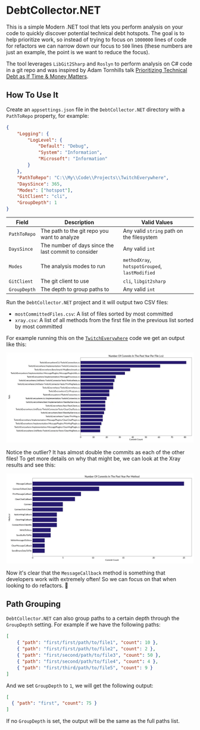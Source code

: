 ﻿# DebtCollector.NET

This is a simple Modern .NET tool that lets you perform analysis on your code to quickly discover potential technical debt hotspots.
The goal is to help prioritize work, so instead of trying to focus on `1000000` lines of code for refactors we can narrow down our focus to `500` lines (these numbers are just an example, the point is we want to reduce the focus).

The tool leverages `LibGit2Sharp` and `Roslyn` to perform analysis on C# code in a git repo and was inspired by Adam Tornhills talk [Prioritizing Technical Debt as If Time & Money Matters](https://www.youtube.com/watch?v=w9YhmMPLQ4U).

## How To Use It
Create an `appsettings.json` file in the `DebtCollector.NET` directory with a `PathToRepo` property, for example:
```json
{
    "Logging": {
        "LogLevel": {
            "Default": "Debug",
            "System": "Information",
            "Microsoft": "Information"
        }
    },
    "PathToRepo": "C:\\My\\Code\\Projects\\TwitchEverywhere",
    "DaysSince": 365,
    "Modes": ["hotspot"],
    "GitClient": "cli",
    "GroupDepth": 1
}
```

| Field        | Description                                          | Valid Values                                   |
|--------------|------------------------------------------------------|------------------------------------------------|
| `PathToRepo` | The path to the git repo you want to analyze         | Any valid `string` path on the filesystem      |
| `DaysSince`  | The number of days since the last commit to consider | Any valid `int`                                |
| `Modes`      | The analysis modes to run                            | `methodXray`, `hotspotGrouped`, `lastModified` |
| `GitClient`  | The git client to use                                | `cli`, `libgit2sharp`                          |
| `GroupDepth` | The depth to group paths to                          | Any valid `int`                                |

Run the `DebtCollector.NET` project and it will output two CSV files:
* `mostCommittedFiles.csv`: A list of files sorted by most committed
* `xray.csv`: A list of all methods from the first file in the previous list sorted by most committed

For example running this on the [`TwitchEverywhere`](https://github.com/pureooze/TwitchEverywhere) code we get an output like this:

![TwitchEverywhere-commit-count-per-file-cs.webp](DebtCollector.NET/assets/TwitchEverywhere-commit-count-per-file-cs.webp)

Notice the outlier? It has almost double the commits as each of the other files!
To get more details on why that might be, we can look at the Xray results and see this:

![TwitchEverywhere-commit-count-per-file-cs.webp](DebtCollector.NET/assets/TwitchEverywhere-commit-count-per-method.webp)

Now it's clear that the `MessageCallback` method is something that developers work with extremely often!
So we can focus on that when looking to do refactors. 🎉

## Path Grouping
`DebtCollector.NET` can also group paths to a certain depth through the `GroupDepth` setting.
For example if we have the following paths:
```json
[
    { "path": "first/first/path/to/file1", "count": 10 },
    { "path": "first/first/path/to/file2", "count": 2 },
    { "path": "first/second/path/to/file3", "count": 50 },
    { "path": "first/second/path/to/file4", "count": 4 },
    { "path": "first/third/path/to/file5", "count": 9 }
]
```

And we set `GroupDepth` to `1`, we will get the following output:
```json
[
  { "path": "first", "count": 75 }
]
```

If no `GroupDepth` is set, the output will be the same as the full paths list.